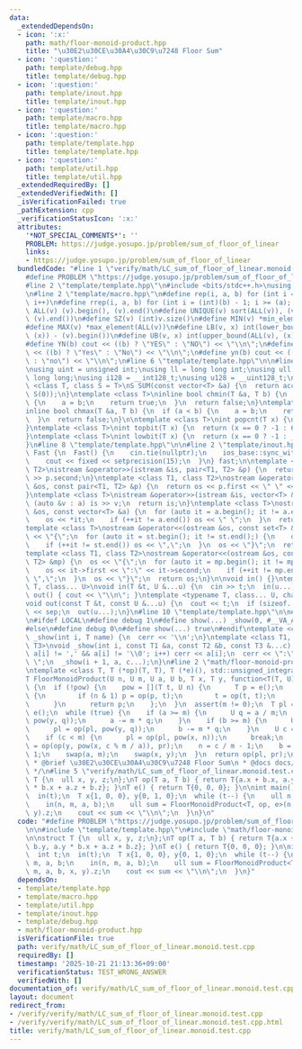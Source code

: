 ```yaml
---
data:
  _extendedDependsOn:
  - icon: ':x:'
    path: math/floor-monoid-product.hpp
    title: "\u30E2\u30CE\u30A4\u30C9\u7248 Floor Sum"
  - icon: ':question:'
    path: template/debug.hpp
    title: template/debug.hpp
  - icon: ':question:'
    path: template/inout.hpp
    title: template/inout.hpp
  - icon: ':question:'
    path: template/macro.hpp
    title: template/macro.hpp
  - icon: ':question:'
    path: template/template.hpp
    title: template/template.hpp
  - icon: ':question:'
    path: template/util.hpp
    title: template/util.hpp
  _extendedRequiredBy: []
  _extendedVerifiedWith: []
  _isVerificationFailed: true
  _pathExtension: cpp
  _verificationStatusIcon: ':x:'
  attributes:
    '*NOT_SPECIAL_COMMENTS*': ''
    PROBLEM: https://judge.yosupo.jp/problem/sum_of_floor_of_linear
    links:
    - https://judge.yosupo.jp/problem/sum_of_floor_of_linear
  bundledCode: "#line 1 \"verify/math/LC_sum_of_floor_of_linear.monoid.test.cpp\"\n\
    #define PROBLEM \"https://judge.yosupo.jp/problem/sum_of_floor_of_linear\"\n\n\
    #line 2 \"template/template.hpp\"\n#include <bits/stdc++.h>\nusing namespace std;\n\
    \n#line 2 \"template/macro.hpp\"\n#define rep(i, a, b) for (int i = (a); i < (int)(b);\
    \ i++)\n#define rrep(i, a, b) for (int i = (int)(b) - 1; i >= (a); i--)\n#define\
    \ ALL(v) (v).begin(), (v).end()\n#define UNIQUE(v) sort(ALL(v)), (v).erase(unique(ALL(v)),\
    \ (v).end())\n#define SZ(v) (int)v.size()\n#define MIN(v) *min_element(ALL(v))\n\
    #define MAX(v) *max_element(ALL(v))\n#define LB(v, x) int(lower_bound(ALL(v),\
    \ (x)) - (v).begin())\n#define UB(v, x) int(upper_bound(ALL(v), (x)) - (v).begin())\n\
    #define YN(b) cout << ((b) ? \"YES\" : \"NO\") << \"\\n\";\n#define Yn(b) cout\
    \ << ((b) ? \"Yes\" : \"No\") << \"\\n\";\n#define yn(b) cout << ((b) ? \"yes\"\
    \ : \"no\") << \"\\n\";\n#line 6 \"template/template.hpp\"\n\n#line 2 \"template/util.hpp\"\
    \nusing uint = unsigned int;\nusing ll = long long int;\nusing ull = unsigned\
    \ long long;\nusing i128 = __int128_t;\nusing u128 = __uint128_t;\n\ntemplate\
    \ <class T, class S = T>\nS SUM(const vector<T> &a) {\n  return accumulate(ALL(a),\
    \ S(0));\n}\ntemplate <class T>\ninline bool chmin(T &a, T b) {\n  if (a > b)\
    \ {\n    a = b;\n    return true;\n  }\n  return false;\n}\ntemplate <class T>\n\
    inline bool chmax(T &a, T b) {\n  if (a < b) {\n    a = b;\n    return true;\n\
    \  }\n  return false;\n}\n\ntemplate <class T>\nint popcnt(T x) {\n  return __builtin_popcountll(x);\n\
    }\ntemplate <class T>\nint topbit(T x) {\n  return (x == 0 ? -1 : 63 - __builtin_clzll(x));\n\
    }\ntemplate <class T>\nint lowbit(T x) {\n  return (x == 0 ? -1 : __builtin_ctzll(x));\n\
    }\n#line 8 \"template/template.hpp\"\n\n#line 2 \"template/inout.hpp\"\nstruct\
    \ Fast {\n  Fast() {\n    cin.tie(nullptr);\n    ios_base::sync_with_stdio(false);\n\
    \    cout << fixed << setprecision(15);\n  }\n} fast;\n\ntemplate <class T1, class\
    \ T2>\nistream &operator>>(istream &is, pair<T1, T2> &p) {\n  return is >> p.first\
    \ >> p.second;\n}\ntemplate <class T1, class T2>\nostream &operator<<(ostream\
    \ &os, const pair<T1, T2> &p) {\n  return os << p.first << \" \" << p.second;\n\
    }\ntemplate <class T>\nistream &operator>>(istream &is, vector<T> &a) {\n  for\
    \ (auto &v : a) is >> v;\n  return is;\n}\ntemplate <class T>\nostream &operator<<(ostream\
    \ &os, const vector<T> &a) {\n  for (auto it = a.begin(); it != a.end();) {\n\
    \    os << *it;\n    if (++it != a.end()) os << \" \";\n  }\n  return os;\n}\n\
    template <class T>\nostream &operator<<(ostream &os, const set<T> &st) {\n  os\
    \ << \"{\";\n  for (auto it = st.begin(); it != st.end();) {\n    os << *it;\n\
    \    if (++it != st.end()) os << \",\";\n  }\n  os << \"}\";\n  return os;\n}\n\
    template <class T1, class T2>\nostream &operator<<(ostream &os, const map<T1,\
    \ T2> &mp) {\n  os << \"{\";\n  for (auto it = mp.begin(); it != mp.end();) {\n\
    \    os << it->first << \":\" << it->second;\n    if (++it != mp.end()) os <<\
    \ \",\";\n  }\n  os << \"}\";\n  return os;\n}\n\nvoid in() {}\ntemplate <typename\
    \ T, class... U>\nvoid in(T &t, U &...u) {\n  cin >> t;\n  in(u...);\n}\nvoid\
    \ out() { cout << \"\\n\"; }\ntemplate <typename T, class... U, char sep = ' '>\n\
    void out(const T &t, const U &...u) {\n  cout << t;\n  if (sizeof...(u)) cout\
    \ << sep;\n  out(u...);\n}\n#line 10 \"template/template.hpp\"\n\n#line 2 \"template/debug.hpp\"\
    \n#ifdef LOCAL\n#define debug 1\n#define show(...) _show(0, #__VA_ARGS__, __VA_ARGS__)\n\
    #else\n#define debug 0\n#define show(...) true\n#endif\ntemplate <class T>\nvoid\
    \ _show(int i, T name) {\n  cerr << '\\n';\n}\ntemplate <class T1, class T2, class...\
    \ T3>\nvoid _show(int i, const T1 &a, const T2 &b, const T3 &...c) {\n  for (;\
    \ a[i] != ',' && a[i] != '\\0'; i++) cerr << a[i];\n  cerr << \":\" << b << \"\
    \ \";\n  _show(i + 1, a, c...);\n}\n#line 2 \"math/floor-monoid-product.hpp\"\n\
    \ntemplate <class T, T (*op)(T, T), T (*e)(), std::unsigned_integral U = uint64_t>\n\
    T FloorMonoidProduct(U n, U m, U a, U b, T x, T y, function<T(T, U)> pow = nullptr)\
    \ {\n  if (!pow) {\n    pow = [](T t, U n) {\n      T p = e();\n      while (n)\
    \ {\n        if (n & 1) p = op(p, t);\n        t = op(t, t);\n        n >>= 1;\n\
    \      }\n      return p;\n    };\n  }\n  assert(m != 0);\n  T pl = e(), pr =\
    \ e();\n  while (true) {\n    if (a >= m) {\n      U q = a / m;\n      x = op(x,\
    \ pow(y, q));\n      a -= m * q;\n    }\n    if (b >= m) {\n      U q = b / m;\n\
    \      pl = op(pl, pow(y, q));\n      b -= m * q;\n    }\n    U c = a * n + b;\n\
    \    if (c < m) {\n      pl = op(pl, pow(x, n));\n      break;\n    }\n    pr\
    \ = op(op(y, pow(x, c % m / a)), pr);\n    n = c / m - 1;\n    b = m + a - b -\
    \ 1;\n    swap(a, m);\n    swap(x, y);\n  }\n  return op(pl, pr);\n}\n\n/**\n\
    \ * @brief \u30E2\u30CE\u30A4\u30C9\u7248 Floor Sum\n * @docs docs/math/floor-monoid-product.md\n\
    \ */\n#line 5 \"verify/math/LC_sum_of_floor_of_linear.monoid.test.cpp\"\n\nstruct\
    \ T {\n  ull x, y, z;\n};\nT op(T a, T b) { return T{a.x + b.x, a.y + b.y, a.y\
    \ * b.x + a.z + b.z}; }\nT e() { return T{0, 0, 0}; }\n\nint main() {\n  int t;\n\
    \  in(t);\n  T x{1, 0, 0}, y{0, 1, 0};\n  while (t--) {\n    ull n, m, a, b;\n\
    \    in(n, m, a, b);\n    ull sum = FloorMonoidProduct<T, op, e>(n, m, a, b, x,\
    \ y).z;\n    cout << sum << \"\\n\";\n  }\n}\n"
  code: "#define PROBLEM \"https://judge.yosupo.jp/problem/sum_of_floor_of_linear\"\
    \n\n#include \"template/template.hpp\"\n#include \"math/floor-monoid-product.hpp\"\
    \n\nstruct T {\n  ull x, y, z;\n};\nT op(T a, T b) { return T{a.x + b.x, a.y +\
    \ b.y, a.y * b.x + a.z + b.z}; }\nT e() { return T{0, 0, 0}; }\n\nint main() {\n\
    \  int t;\n  in(t);\n  T x{1, 0, 0}, y{0, 1, 0};\n  while (t--) {\n    ull n,\
    \ m, a, b;\n    in(n, m, a, b);\n    ull sum = FloorMonoidProduct<T, op, e>(n,\
    \ m, a, b, x, y).z;\n    cout << sum << \"\\n\";\n  }\n}"
  dependsOn:
  - template/template.hpp
  - template/macro.hpp
  - template/util.hpp
  - template/inout.hpp
  - template/debug.hpp
  - math/floor-monoid-product.hpp
  isVerificationFile: true
  path: verify/math/LC_sum_of_floor_of_linear.monoid.test.cpp
  requiredBy: []
  timestamp: '2025-10-21 21:13:36+09:00'
  verificationStatus: TEST_WRONG_ANSWER
  verifiedWith: []
documentation_of: verify/math/LC_sum_of_floor_of_linear.monoid.test.cpp
layout: document
redirect_from:
- /verify/verify/math/LC_sum_of_floor_of_linear.monoid.test.cpp
- /verify/verify/math/LC_sum_of_floor_of_linear.monoid.test.cpp.html
title: verify/math/LC_sum_of_floor_of_linear.monoid.test.cpp
---
```

